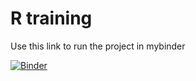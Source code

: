 # R training

Use this link to run the project in mybinder

[![Binder](https://mybinder.org/badge_logo.svg)](https://mybinder.org/v2/gh/reisportela/R_Training/HEAD?urlpath=rstudio)
